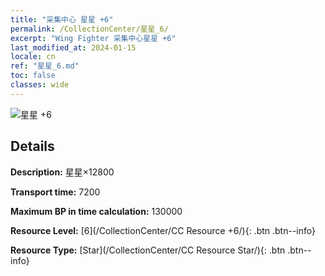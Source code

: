 ```yaml
---
title: "采集中心 星星 +6"
permalink: /CollectionCenter/星星_6/
excerpt: "Wing Fighter 采集中心星星 +6"
last_modified_at: 2024-01-15
locale: cn
ref: "星星_6.md"
toc: false
classes: wide
---
```



![星星 +6](/images/cc/CC_Star_5.png)

## Details

  **Description:** 星星×12800

  **Transport time:** 7200

  **Maximum BP in time calculation:** 130000

  **Resource Level:** [6](/CollectionCenter/CC Resource +6/){: .btn .btn--info}

  **Resource Type:** [Star](/CollectionCenter/CC Resource Star/){: .btn .btn--info}

